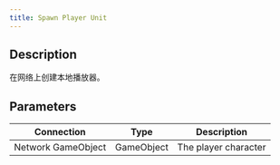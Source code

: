 ```yaml
---
title: Spawn Player Unit
---
```


## Description

在网络上创建本地播放器。


## Parameters

| Connection         | Type       | Description          |
| ------------------ | ---------- | -------------------- |
| Network GameObject | GameObject | The player character |
